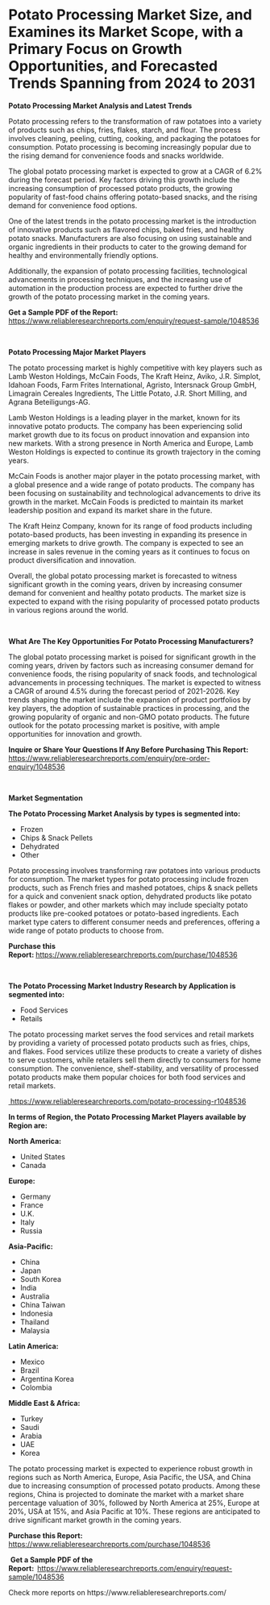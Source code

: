 <p><h1>Potato Processing Market Size, and Examines its Market Scope, with a Primary Focus on Growth Opportunities, and Forecasted Trends Spanning from 2024 to 2031</h1></p><p><strong>Potato Processing Market Analysis and Latest Trends</strong></p>
<p><p>Potato processing refers to the transformation of raw potatoes into a variety of products such as chips, fries, flakes, starch, and flour. The process involves cleaning, peeling, cutting, cooking, and packaging the potatoes for consumption. Potato processing is becoming increasingly popular due to the rising demand for convenience foods and snacks worldwide.</p><p>The global potato processing market is expected to grow at a CAGR of 6.2% during the forecast period. Key factors driving this growth include the increasing consumption of processed potato products, the growing popularity of fast-food chains offering potato-based snacks, and the rising demand for convenience food options.</p><p>One of the latest trends in the potato processing market is the introduction of innovative products such as flavored chips, baked fries, and healthy potato snacks. Manufacturers are also focusing on using sustainable and organic ingredients in their products to cater to the growing demand for healthy and environmentally friendly options.</p><p>Additionally, the expansion of potato processing facilities, technological advancements in processing techniques, and the increasing use of automation in the production process are expected to further drive the growth of the potato processing market in the coming years.</p></p>
<p><strong>Get a Sample PDF of the Report:&nbsp;</strong> <a href="https://www.reliableresearchreports.com/enquiry/request-sample/1048536">https://www.reliableresearchreports.com/enquiry/request-sample/1048536</a></p>
<p>&nbsp;</p>
<p><strong>Potato Processing Major Market Players</strong></p>
<p><p>The potato processing market is highly competitive with key players such as Lamb Weston Holdings, McCain Foods, The Kraft Heinz, Aviko, J.R. Simplot, Idahoan Foods, Farm Frites International, Agristo, Intersnack Group GmbH, Limagrain Cereales Ingredients, The Little Potato, J.R. Short Milling, and Agrana Beteiligungs-AG. </p><p>Lamb Weston Holdings is a leading player in the market, known for its innovative potato products. The company has been experiencing solid market growth due to its focus on product innovation and expansion into new markets. With a strong presence in North America and Europe, Lamb Weston Holdings is expected to continue its growth trajectory in the coming years.</p><p>McCain Foods is another major player in the potato processing market, with a global presence and a wide range of potato products. The company has been focusing on sustainability and technological advancements to drive its growth in the market. McCain Foods is predicted to maintain its market leadership position and expand its market share in the future.</p><p>The Kraft Heinz Company, known for its range of food products including potato-based products, has been investing in expanding its presence in emerging markets to drive growth. The company is expected to see an increase in sales revenue in the coming years as it continues to focus on product diversification and innovation.</p><p>Overall, the global potato processing market is forecasted to witness significant growth in the coming years, driven by increasing consumer demand for convenient and healthy potato products. The market size is expected to expand with the rising popularity of processed potato products in various regions around the world.</p></p>
<p>&nbsp;</p>
<p><strong>What Are The Key Opportunities For Potato Processing Manufacturers?</strong></p>
<p><p>The global potato processing market is poised for significant growth in the coming years, driven by factors such as increasing consumer demand for convenience foods, the rising popularity of snack foods, and technological advancements in processing techniques. The market is expected to witness a CAGR of around 4.5% during the forecast period of 2021-2026. Key trends shaping the market include the expansion of product portfolios by key players, the adoption of sustainable practices in processing, and the growing popularity of organic and non-GMO potato products. The future outlook for the potato processing market is positive, with ample opportunities for innovation and growth.</p></p>
<p><strong>Inquire or Share Your Questions If Any Before Purchasing This Report:</strong> <a href="https://www.reliableresearchreports.com/enquiry/pre-order-enquiry/1048536">https://www.reliableresearchreports.com/enquiry/pre-order-enquiry/1048536</a></p>
<p>&nbsp;</p>
<p><strong>Market Segmentation</strong></p>
<p><strong>The Potato Processing Market Analysis by types is segmented into:</strong></p>
<p><ul><li>Frozen</li><li>Chips & Snack Pellets</li><li>Dehydrated</li><li>Other</li></ul></p>
<p><p>Potato processing involves transforming raw potatoes into various products for consumption. The market types for potato processing include frozen products, such as French fries and mashed potatoes, chips & snack pellets for a quick and convenient snack option, dehydrated products like potato flakes or powder, and other markets which may include specialty potato products like pre-cooked potatoes or potato-based ingredients. Each market type caters to different consumer needs and preferences, offering a wide range of potato products to choose from.</p></p>
<p><strong>Purchase this Report:&nbsp;</strong><a href="https://www.reliableresearchreports.com/purchase/1048536">https://www.reliableresearchreports.com/purchase/1048536</a></p>
<p>&nbsp;</p>
<p><strong>The Potato Processing Market Industry Research by Application is segmented into:</strong></p>
<p><ul><li>Food Services</li><li>Retails</li></ul></p>
<p><p>The potato processing market serves the food services and retail markets by providing a variety of processed potato products such as fries, chips, and flakes. Food services utilize these products to create a variety of dishes to serve customers, while retailers sell them directly to consumers for home consumption. The convenience, shelf-stability, and versatility of processed potato products make them popular choices for both food services and retail markets.</p></p>
<p><a href="https://www.reliableresearchreports.com/potato-processing-r1048536">&nbsp;https://www.reliableresearchreports.com/potato-processing-r1048536</a></p>
<p><strong>In terms of Region, the Potato Processing Market Players available by Region are:</strong></p>
<p>
    <p> <strong> North America: </strong>
        <ul>
            <li>United States</li>
            <li>Canada</li>
        </ul>
        </p> 
    <p> <strong> Europe: </strong>
        <ul>
            <li>Germany</li>
            <li>France</li>
            <li>U.K.</li>
            <li>Italy</li>
            <li>Russia</li>
        </ul>
        </p> 
    <p> <strong> Asia-Pacific: </strong>
        <ul>
            <li>China</li>
            <li>Japan</li>
            <li>South Korea</li>
            <li>India</li>
            <li>Australia</li>
            <li>China Taiwan</li>
            <li>Indonesia</li>
            <li>Thailand</li>
            <li>Malaysia</li>
        </ul>
        </p> 
    <p> <strong> Latin America: </strong>
        <ul>
            <li>Mexico</li>
            <li>Brazil</li>
            <li>Argentina Korea</li>
            <li>Colombia</li>
        </ul>
        </p> 
    <p> <strong> Middle East & Africa: </strong>
        <ul>
            <li>Turkey</li>
            <li>Saudi</li>
            <li>Arabia</li>
            <li>UAE</li>
            <li>Korea</li>
        </ul>
    </p>
    </p>
<p><p>The potato processing market is expected to experience robust growth in regions such as North America, Europe, Asia Pacific, the USA, and China due to increasing consumption of processed potato products. Among these regions, China is projected to dominate the market with a market share percentage valuation of 30%, followed by North America at 25%, Europe at 20%, USA at 15%, and Asia Pacific at 10%. These regions are anticipated to drive significant market growth in the coming years.</p></p>
<p><strong>Purchase this Report: </strong><a href="https://www.reliableresearchreports.com/purchase/1048536">https://www.reliableresearchreports.com/purchase/1048536</a></p>
<p>&nbsp;<strong>Get a Sample PDF of the Report:&nbsp;&nbsp;</strong><a href="https://www.reliableresearchreports.com/enquiry/request-sample/1048536">https://www.reliableresearchreports.com/enquiry/request-sample/1048536</a></p>
<p><strong></strong></p>
<p>Check more reports on https://www.reliableresearchreports.com/</p>